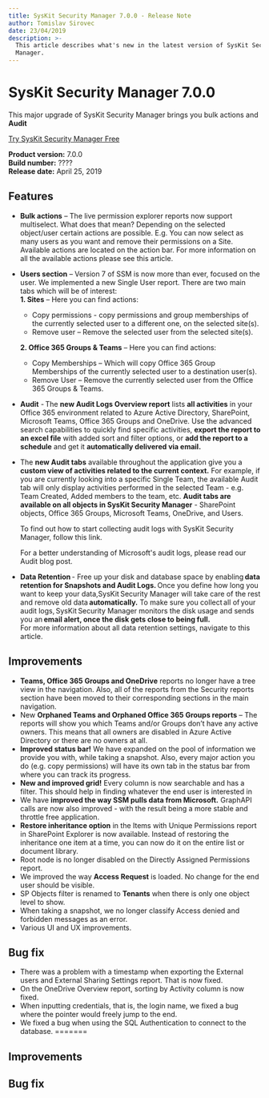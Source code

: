 ```yaml
---
title: SysKit Security Manager 7.0.0 - Release Note
author: Tomislav Sirovec
date: 23/04/2019
description: >-
  This article describes what's new in the latest version of SysKit Security
  Manager.
---
```


# SysKit Security Manager 7.0.0

This major upgrade of SysKit Security Manager brings you bulk actions and __Audit__

[Try SysKit Security Manager Free](https://www.syskit.com/products/security-manager/download/)

**Product version:** 7.0.0  
**Build number:** ????  
**Release date:** April 25, 2019

## Features

* __Bulk actions__ – The live permission explorer reports now support multiselect. What does that mean? Depending on the selected object/user certain actions are possible. E.g. You can now select as many users as you want and remove their permissions on a Site. Available actions are located on the action bar. For more information on all the available actions please see this article.  
* __Users section__ – Version 7 of SSM is now more than ever, focused on the user. We implemented a new Single User report. There are two main tabs which will be of interest:  
__1. Sites__ – Here you can find actions: 
  * Copy permissions - copy permissions and group memberships of the currently selected user to a different one, on the selected site(s).                   
  * Remove user – Remove the selected user from the selected site(s).  

  __2. Office 365 Groups & Teams__ – Here you can find actions: 
  * Copy Memberships – Which will copy Office 365 Group Memberships of the currently selected user to a destination user(s). 
  * Remove User – Remove the currently selected user from the Office 365 Groups & Teams. 

* __Audit__ - The __new Audit Logs Overview report__ lists __all activities__ in your Office 365 environment related to Azure Active Directory, SharePoint, Microsoft Teams, Office 365 Groups and OneDrive. Use the advanced search capabilities to quickly find specific activities, __export the report to an excel file__ with added sort and filter options, or __add the report to a schedule__ and get it __automatically delivered via email.__   

* The __new Audit tabs__ available throughout the application give you a __custom view of activities related to the current context.__ For example, if you are currently looking into a specific Single Team, the available Audit tab will only display activities performed in the selected Team - e.g. Team Created, Added members to the team, etc. __Audit tabs are available on all objects in SysKit Security Manager__ - SharePoint objects, Office 365 Groups, Microsoft Teams, OneDrive, and Users.  

  To find out how to start collecting audit logs with SysKit Security Manager, follow this link.  

  For a better understanding of Microsoft's audit logs, please read our Audit blog post. 

* __Data Retention__ - Free up your disk and database space by enabling __data retention for Snapshots and Audit Logs.__ Once you define how long you want to keep your data,SysKit Security Manager will take care of the rest and remove old data __automatically.__ To make sure you collect all of your audit logs, SysKit Security Manager monitors the disk usage and sends you an __email alert, once the disk gets close to being full.__  
For more information about all data retention settings, navigate to this article.  

## Improvements

* __Teams, Office 365 Groups and OneDrive__ reports no longer have a tree view in the navigation. Also, all of the reports from the Security reports section have been moved to their corresponding sections in the main navigation.  
* New __Orphaned Teams and Orphaned Office 365 Groups reports__ – The reports will show you which Teams and/or Groups don’t have any active owners. This means that all owners are disabled in Azure Active Directory or there are no owners at all. 
* __Improved status bar!__ We have expanded on the pool of information we provide you with, while taking a snapshot. Also, every major action you do (e.g. copy permissions) will have its own tab in the status bar from where you can track its progress. 
* __New and improved grid!__ Every column is now searchable and has a filter. This should help in finding whatever the end user is interested in
* We have __improved the way SSM pulls data from Microsoft.__ GraphAPI calls are now also improved - with the result being a more stable and throttle free application.  
* __Restore inheritance option__ in the Items with Unique Permissions report in SharePoint Explorer is now available. Instead of restoring the inheritance one item at a time, you can now do it on the entire list or document library.   
* Root node is no longer disabled on the Directly Assigned Permissions report. 
* We improved the way __Access Request__ is loaded. No change for the end user should be visible.    
* SP Objects filter is renamed to __Tenants__ when there is only one object level to show.
* When taking a snapshot, we no longer classify Access denied and forbidden messages as an error.
* Various UI and UX improvements.  

## Bug fix

* There was a problem with a timestamp when exporting the External users and External Sharing Settings report. That is now fixed.  
* On the OneDrive Overview report, sorting by Activity column is now fixed. 
* When inputting credentials, that is, the login name, we fixed a bug where the pointer would freely jump to the end. 
* We fixed a bug when using the SQL Authentication to connect to the database. 
=======
## Improvements

## Bug fix


